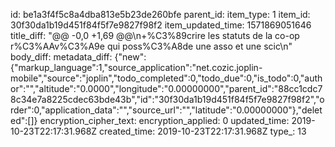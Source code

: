 id: be1a3f4f5c8a4dba813e5b23de260bfe
parent_id: 
item_type: 1
item_id: 30f30da1b19d451f84f5f7e9827f98f2
item_updated_time: 1571869051646
title_diff: "@@ -0,0 +1,69 @@\n+%C3%89crire les statuts de la co-op r%C3%AAv%C3%A9e qui poss%C3%A8de une asso et une scic\n"
body_diff: 
metadata_diff: {"new":{"markup_language":1,"source_application":"net.cozic.joplin-mobile","source":"joplin","todo_completed":0,"todo_due":0,"is_todo":0,"author":"","altitude":"0.0000","longitude":"0.00000000","parent_id":"88cc1cdc78c34e7a8225cdec63bde43b","id":"30f30da1b19d451f84f5f7e9827f98f2","order":0,"application_data":"","source_url":"","latitude":"0.00000000"},"deleted":[]}
encryption_cipher_text: 
encryption_applied: 0
updated_time: 2019-10-23T22:17:31.968Z
created_time: 2019-10-23T22:17:31.968Z
type_: 13